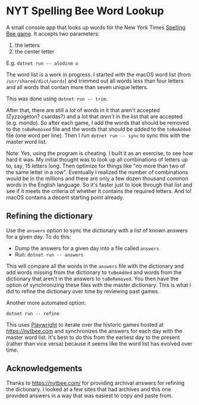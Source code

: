 # NYT Spelling Bee Word Lookup

A small console app that looks up words for the New York Times [Spelling Bee game](https://www.nytimes.com/puzzles/spelling-bee). It accepts two parameters:

1) the letters
2) the center letter

E.g. `dotnet run -- alodinm o`

The word list is a work in progress. I started with the macOS word list (from `/usr/shared/dict/words`) and trimmed out all words less than four letters and all words that contain more than seven unique letters.

This was done using `dotnet run -- trim`.

After that, there are still a *lot* of words in it that aren't accepted (Zyzzogeton? csardas?) and a lot that _aren't_ in the list that are accepted (e.g. mondo). So after each game, I add the words that should be removed to the `toBeRemoved` file and the words that should be added to the `toBeAdded` file (one word per line). Then I run `dotnet run -- sync` to sync this with the master word list.

Note: Yes, using the program is cheating. I built it as an exercise, to see how hard it was. My initial thought was to look up all combinations of letters up to, say, 15 letters long. Then optimize for things like "no more than two of the same letter in a row". Eventually I realized the number of combinations would be in the millions and there are only a few dozen thousand common words in the English language. So it's faster just to look through that list and see if it meets the criteria of whether it contains the required letters. And lo! macOS contains a decent starting point already.

## Refining the dictionary

Use the `answers` option to sync the dictionary with a list of known answers for a given day. To do this:

- Dump the answers for a given day into a file called `answers`
- Run: `dotnet run -- answers`

This will compare all the words in the `answers` file with the dictionary and add words missing from the dictionary to `toBeAdded` and words from the dictionary that aren't in the answers to `toBeRemoved`. You then have the option of synchronizing these files with the master dictionary. This is what I did to refine the dictionary over time by reviewing past games.

Another more automated option:

`dotnet run -- refine`

This uses [Playwright](https://playwright.dev/) to iterate over the historic games hosted at https://nytbee.com and synchronizes the answers for each day with the master word list. It's best to do this from the earliest day to the present (rather than vice versa) because it seems like the word list has evolved over time.

## Acknowledgements

Thanks to https://nytbee.com/ for providing archival answers for refining the dictionary. I looked at a few sites that had archives and this one provided answers in a way that was easiest to copy and paste from.